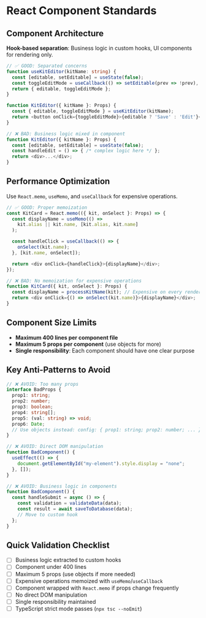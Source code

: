 <!-- 
title: React Component Standards
owners: maintainer
last_reviewed: 2025-08-15
tags: documentation
-->

# React Component Standards

## Component Architecture

**Hook-based separation**: Business logic in custom hooks, UI components for rendering only.

```typescript
// ✅ GOOD: Separated concerns
function useKitEditor(kitName: string) {
  const [editable, setEditable] = useState(false);
  const toggleEditMode = useCallback(() => setEditable(prev => !prev), []);
  return { editable, toggleEditMode };
}

function KitEditor({ kitName }: Props) {
  const { editable, toggleEditMode } = useKitEditor(kitName);
  return <button onClick={toggleEditMode}>{editable ? 'Save' : 'Edit'}</button>;
}

// ❌ BAD: Business logic mixed in component
function KitEditor({ kitName }: Props) {
  const [editable, setEditable] = useState(false);
  const handleEdit = () => { /* complex logic here */ };
  return <div>...</div>;
}
```

## Performance Optimization

Use `React.memo`, `useMemo`, and `useCallback` for expensive operations.

```typescript
// ✅ GOOD: Proper memoization
const KitCard = React.memo(({ kit, onSelect }: Props) => {
  const displayName = useMemo(() =>
    kit.alias || kit.name, [kit.alias, kit.name]
  );

  const handleClick = useCallback(() => {
    onSelect(kit.name);
  }, [kit.name, onSelect]);

  return <div onClick={handleClick}>{displayName}</div>;
});

// ❌ BAD: No memoization for expensive operations
function KitCard({ kit, onSelect }: Props) {
  const displayName = processKitName(kit); // Expensive on every render
  return <div onClick={() => onSelect(kit.name)}>{displayName}</div>;
}
```

## Component Size Limits

- **Maximum 400 lines per component file**
- **Maximum 5 props per component** (use objects for more)
- **Single responsibility**: Each component should have one clear purpose

## Key Anti-Patterns to Avoid

```typescript
// ❌ AVOID: Too many props
interface BadProps {
  prop1: string;
  prop2: number;
  prop3: boolean;
  prop4: string[];
  prop5: (val: string) => void;
  prop6: Date;
  // Use objects instead: config: { prop1: string; prop2: number; ... }
}

// ❌ AVOID: Direct DOM manipulation
function BadComponent() {
  useEffect(() => {
    document.getElementById("my-element").style.display = "none";
  }, []);
}

// ❌ AVOID: Business logic in components
function BadComponent() {
  const handleSubmit = async () => {
    const validation = validateData(data);
    const result = await saveToDatabase(data);
    // Move to custom hook
  };
}
```

## Quick Validation Checklist

- [ ] Business logic extracted to custom hooks
- [ ] Component under 400 lines
- [ ] Maximum 5 props (use objects if more needed)
- [ ] Expensive operations memoized with `useMemo`/`useCallback`
- [ ] Component wrapped with `React.memo` if props change frequently
- [ ] No direct DOM manipulation
- [ ] Single responsibility maintained
- [ ] TypeScript strict mode passes (`npx tsc --noEmit`)
